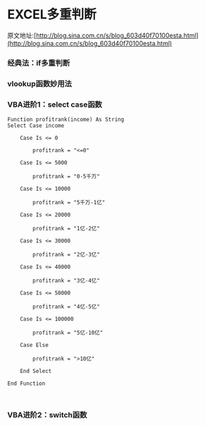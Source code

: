 # EXCEL多重判断
原文地址:[http://blog.sina.com.cn/s/blog_603d40f70100esta.html](http://blog.sina.com.cn/s/blog_603d40f70100esta.html)

### 经典法：if多重判断
### vlookup函数妙用法
### VBA进阶1：select case函数

```
Function profitrank(income) As String
Select Case income

    Case Is <= 0

        profitrank = "<=0"

    Case Is <= 5000

        profitrank = "0-5千万"

    Case Is <= 10000

        profitrank = "5千万-1亿"

    Case Is <= 20000

        profitrank = "1亿-2亿"

    Case Is <= 30000

        profitrank = "2亿-3亿"

    Case Is <= 40000

        profitrank = "3亿-4亿"

    Case Is <= 50000

        profitrank = "4亿-5亿"

    Case Is <= 100000

        profitrank = "5亿-10亿"

    Case Else

        profitrank = ">10亿"

    End Select

End Function



```
### VBA进阶2：switch函数